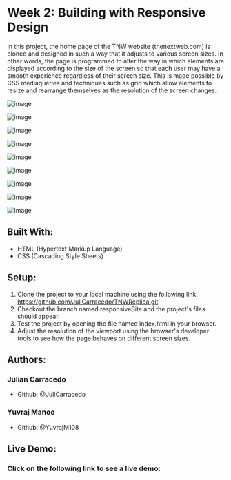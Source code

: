 # Week 2: Building with Responsive Design
In this project, the home page of the TNW website (thenextweb.com) is cloned and designed in such a way that it adjusts to various screen sizes. In other words, the page is programmed to alter the way in which elements are displayed according to the size of the screen so that each user may have a smooth experience regardless of their screen size. This is made possible by CSS mediaqueries and techniques such as grid which allow elements to resize and rearrange themselves as the resolution of the screen changes.

![image](https://user-images.githubusercontent.com/70488620/113199230-e140b100-9234-11eb-9903-ae3188e187d8.png)

![image](https://user-images.githubusercontent.com/70488620/113199340-02a19d00-9235-11eb-8c12-24ee96e8b519.png)

![image](https://user-images.githubusercontent.com/70488620/113200010-d20e3300-9235-11eb-96dd-49fa21afccd0.png)

![image](https://user-images.githubusercontent.com/70488620/113200118-f1a55b80-9235-11eb-9497-aaf106b87440.png)

![image](https://user-images.githubusercontent.com/70488620/113200243-139ede00-9236-11eb-98a4-22f49449f7d7.png)

![image](https://user-images.githubusercontent.com/70488620/113200474-56f94c80-9236-11eb-9820-4ed614bf4fc7.png)

![image](https://user-images.githubusercontent.com/70488620/113200648-96c03400-9236-11eb-8121-087d8b67bff6.png)

![image](https://user-images.githubusercontent.com/70488620/113200743-b8212000-9236-11eb-87a2-3009d5f60158.png)

![image](https://user-images.githubusercontent.com/70488620/113200836-d2f39480-9236-11eb-8a68-48ae665eb28f.png)

## Built With:
- HTML (Hypertext Markup Language)
- CSS (Cascading Style Sheets)

## Setup:

1. Clone the project to your local machine using the following link: https://github.com/JuliCarracedo/TNWReplica.git
2. Checkout the branch named responsiveSite and the project's files should appear.
3. Test the project by opening the file named index.html in your browser.
4. Adjust the resolution of the viewport using the browser's developer tools to see how the page behaves on different screen sizes.

## Authors:

### Julian Carracedo
- Github: @JuliCarracedo

### Yuvraj Manoo
- Github: @YuvrajM108

## Live Demo:
### Click on the following link to see a live demo: 
